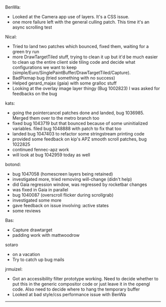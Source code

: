 BenWa:
* Looked at the Camera app use of layers. It's a CSS issue.
* one more failure left with the general culling patch. This time it's an async scrolling test

Nical:
* Tried to land two patches which bounced, fixed them, waiting for a green try run
* more  DrawTargetTiled stuff, trying to clean it up but it'd be much easier to  clean up the entire client side tiling code and decide what  configurations we want to keep  (simple/Euro/SinglePaintBuffer/DrawTargetTiled/Capture).
* BadPixmap bug (tried something with no success)
* Helped gerard_majax (gaia) with some gralloc stuff
* Looking at the overlay image layer thingy (Bug 1002823) I was asked for feedbacks on the bug

kats:
* going the pointercancel patches done and landed, bug 1036985. Merged them over to the metro branch too
* fixed bug 1043719 but that bounced because of some uninitialized variables. filed bug 1048888 with patch to fix that too
* landed bug 1047403 to refactor some stringstream printing code
* provided some feedback on kip's APZ smooth scroll patches, bug 1022825
* continued fennec-apz work
* will look at bug 1042959 today as well

botond:
* bug 1047058 (homescreen layers being retained)
* investigated more, tried removing will-change (didn't help)
* did Gaia regression window, was regressed by rocketbar changes
* was fixed in Gaia in parallel
* bug 1040087 (overscroll flicker during scrollgrab)
* investigated some more
* gave feedback on issue involving :active states
* some reviews

Bas:
* Capture drawtarget
* padding work with mattwoodrow

sotaro
* on a  vacation
* Try to catch up bug mails

jrmuizel:
* Got an accessibility filter prototype working. Need to decide whether to put this in the generic compositor code or just leave it in the opengl code. Also need to decide where to hang the temporary buffer
* Looked at bad style/css performance issue with BenWa

________________


